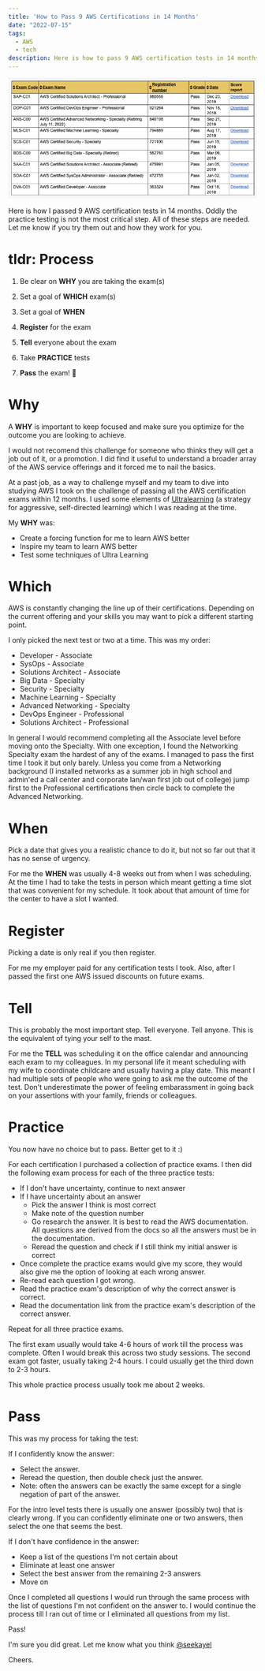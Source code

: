 ```yaml
---
title: 'How to Pass 9 AWS Certifications in 14 Months'
date: "2022-07-15"
tags:
  - AWS
  - tech
description: Here is how to pass 9 AWS certification tests in 14 months.
---
```


![A List of My Certifications](/static/img/certification-list.png)

Here is how I passed 9 AWS certification tests in 14 months. Oddly the practice testing is not the most critical step. All of these steps are needed. Let me know if you try them out and how they work for you.

# tldr: Process

1) Be clear on **WHY** you are taking the exam(s)

2) Set a goal of **WHICH** exam(s)

3) Set a goal of **WHEN**

4) **Register** for the exam

5) **Tell** everyone about the exam

6) Take **PRACTICE** tests

7) **Pass** the exam! 🎉

# Why

A **WHY** is important to keep focused and make sure you optimize for the outcome you are looking to achieve.

I would not recomend this challenge for someone who thinks they will get a job out of it, or a promotion. I did find it useful to understand a broader array of the AWS service offerings and it forced me to nail the basics.

At a past job, as a way to challenge myself and my team to dive into studying AWS I took on the challenge of passing all the AWS certification exams within 12 months. I used some elements of [Ultralearning](https://www.scotthyoung.com/blog/ultralearning/) (a strategy for aggressive, self-directed learning) which I was reading at the time.

My **WHY** was:

- Create a forcing function for me to learn AWS better
- Inspire my team to learn AWS better
- Test some techniques of Ultra Learning

# Which

AWS is constantly changing the line up of their certifications. Depending on the current offering and your skills you may want to pick a different starting point.

I only picked the next test or two at a time. This was my order:

- Developer - Associate
- SysOps - Associate
- Solutions Architect - Associate
- Big Data - Specialty
- Security - Specialty
- Machine Learning - Specialty
- Advanced Networking - Specialty
- DevOps Engineer - Professional
- Solutions Architect - Professional

In general I would recommend completing all the Associate level before moving onto the Specialty. With one exception, I found the Networking Specialty exam the hardest of any of the exams. I managed to pass the first time I took it but only barely. Unless you come from a Networking background (I installed networks as a summer job in high school and admin'ed a call center and corporate lan/wan first job out of college) jump first to the Professional certifications then circle back to complete the Advanced Networking.

# When

Pick a date that gives you a realistic chance to do it, but not so far out that it has no sense of urgency.

For me the **WHEN** was usually 4-8 weeks out from when I was scheduling. At the time I had to take the tests in person which meant getting a time slot that was convenient for my schedule. It took about that amount of time for the center to have a slot I wanted.

# Register

Picking a date is only real if you then register.

For me my employer paid for any certification tests I took. Also, after I passed the first one AWS issued discounts on future exams.

# Tell

This is probably the most important step. Tell everyone. Tell anyone. This is the equivalent of tying your self to the mast.

For me the **TELL** was scheduling it on the office calendar and announcing each exam to my colleagues. In my personal life it meant  scheduling with my wife to coordinate childcare and usually having a play date. This meant I had multiple sets of people who were going to ask me the outcome of the test. Don't underestimate the power of feeling embarassment in going back on your assertions with your family, friends or colleagues.

# Practice

You now have no choice but to pass. Better get to it :) 

For each certification I purchased a collection of practice exams. I then did the following exam process for each of the three practice tests:

- If I don't have uncertainty, continue to next answer
- If I have uncertainty about an answer
  - Pick the answer I think is most correct
  - Make note of the question number
  - Go research the answer. It is best to read the AWS documentation. All questions are derived from the docs so all the answers must be in the documentation.
  - Reread the question and check if I still think my initial answer is correct
- Once complete the practice exams would give my score, they would also give me the option of looking at each wrong answer.
- Re-read each question I got wrong.
- Read the practice exam's description of why the correct answer is correct.
- Read the documentation link from the practice exam's description of the correct answer.

Repeat for all three practice exams.

The first exam usually would take 4-6 hours of work till the process was complete. Often I would break this across two study sessions. The second exam got faster, usually taking 2-4 hours. I could usually get the third down to 2-3 hours.

This whole practice process usually took me about 2 weeks.

# Pass

This was my process for taking the test:

If I confidently know the answer:

- Select  the answer.
- Reread the question, then double check just the answer.
- Note: often the answers can be exactly the same except for a single negation of part of the answer.

For the intro level tests there is usually one answer (possibly two) that is clearly wrong. If you can confidently eliminate one or two answers, then select the one that seems the best.

If I don't have confidence in the answer:

- Keep a list of the questions I'm not certain about
- Eliminate at least one answer
- Select the best answer from the remaining 2-3 answers
- Move on

Once I completed all questions I would run through the same process with the list of questions I'm not confident on the answer to. I would continue the process till I ran out of time or I eliminated all questions from my list.

Pass!

I'm sure you did great. Let me know what you think [@seekayel](https://twitter.com/seekayel)

Cheers.
